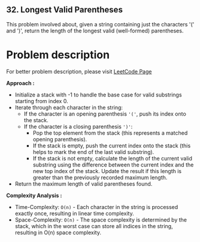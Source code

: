 ## 32. Longest Valid Parentheses

This problem involved about, given a string containing just the characters '(' and ')', return the length of the longest valid (well-formed) parentheses.

# Problem description

For better problem description, please visit [LeetCode Page](https://leetcode.com/problems/longest-valid-parentheses/description/)

**Approach :**<br/>

-   Initialize a stack with -1 to handle the base case for valid substrings starting from index 0.
-   Iterate through each character in the string:
    -   If the character is an opening parenthesis `'('`, push its index onto the stack.
    -   If the character is a closing parenthesis `')'`:
        -   Pop the top element from the stack (this represents a matched opening parenthesis).
        -   If the stack is empty, push the current index onto the stack (this helps to mark the end of the last valid substring).
        -   If the stack is not empty, calculate the length of the current valid substring using the difference between the current index and the new top index of the stack. Update the result if this length is greater than the previously recorded maximum length.
-   Return the maximum length of valid parentheses found.

**Complexity Analysis :**<br/>

-   Time-Complexity: `O(n)` - Each character in the string is processed exactly once, resulting in linear time complexity.
-   Space-Complexity: `O(n)` - The space complexity is determined by the stack, which in the worst case can store all indices in the string, resulting in O(n) space complexity.
